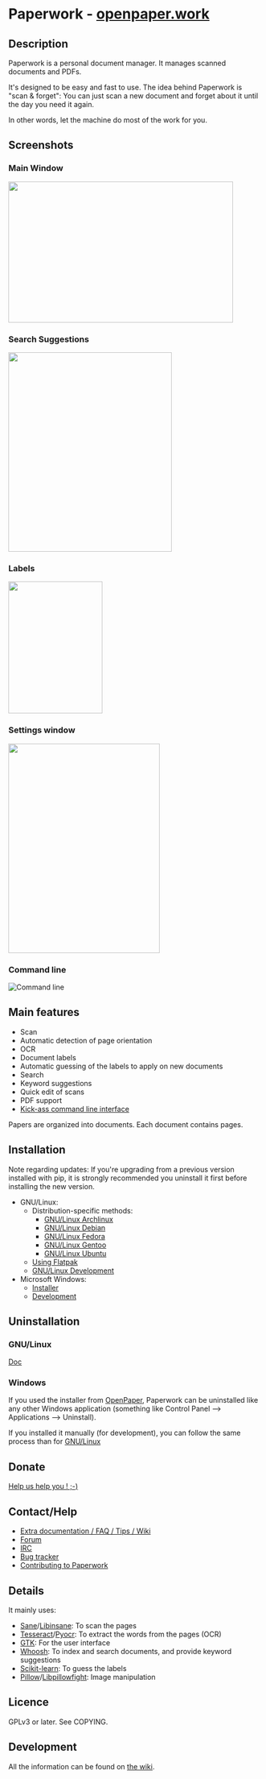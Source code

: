 # Paperwork - [openpaper.work](https://openpaper.work/)


## Description

Paperwork is a personal document manager. It manages scanned documents and PDFs.

It's designed to be easy and fast to use. The idea behind Paperwork
is "scan & forget": You can just scan a new document and
forget about it until the day you need it again.

In other words, let the machine do most of the work for you.


## Screenshots

### Main Window

<a href="https://gitlab.gnome.org/World/OpenPaperwork/paperwork-screenshots/raw/master/2.0/main_window.png">
  <img src="https://gitlab.gnome.org/World/OpenPaperwork/paperwork-screenshots/raw/master/2.0/main_window.png" width="447" height="280" />
</a>


### Search Suggestions

<a href="https://gitlab.gnome.org/World/OpenPaperwork/paperwork-screenshots/raw/master/2.0/suggestions.png">
  <img src="https://gitlab.gnome.org/World/OpenPaperwork/paperwork-screenshots/raw/master/2.0/suggestions.png" width="325" height="396" />
</a>


### Labels

<a href="https://gitlab.gnome.org/World/OpenPaperwork/paperwork-screenshots/raw/master/2.0/multiple_labels.png">
  <img src="https://gitlab.gnome.org/World/OpenPaperwork/paperwork-screenshots/raw/master/2.0/multiple_labels.png" width="187" height="262" />
</a>


### Settings window

<a href="https://gitlab.gnome.org/World/OpenPaperwork/paperwork-screenshots/raw/master/2.0/settings.png">
  <img src="https://gitlab.gnome.org/World/OpenPaperwork/paperwork-screenshots/raw/master/2.0/settings.png" width="301" height="416" />
</a>

### Command line

![Command line](http://storage.sbg.cloud.ovh.net/v1/AUTH_6c4273c748b243c58df3f6942075e0c9/gitlab.gnome.org/paperwork-shell/search.gif)

## Main features

* Scan
* Automatic detection of page orientation
* OCR
* Document labels
* Automatic guessing of the labels to apply on new documents
* Search
* Keyword suggestions
* Quick edit of scans
* PDF support
* [Kick-ass command line interface](/paperwork-shell/README.markdown)

Papers are organized into documents. Each document contains pages.


## Installation

Note regarding updates:
If you're upgrading from a previous version installed with pip, it is strongly recommended you uninstall
it first before installing the new version.

* GNU/Linux:
  * Distribution-specific methods:
    * [GNU/Linux Archlinux](doc/install.archlinux.markdown)
    * [GNU/Linux Debian](doc/install.debian.markdown)
    * [GNU/Linux Fedora](doc/install.fedora.markdown)
    * [GNU/Linux Gentoo](doc/install.gentoo.markdown)
    * [GNU/Linux Ubuntu](doc/install.debian.markdown)
  * [Using Flatpak](doc/install.flatpak.markdown)
  * [GNU/Linux Development](doc/install.devel.markdown)
* Microsoft Windows:
  * [Installer](https://openpaper.work)
  * [Development](doc/devel.windows.markdown)


## Uninstallation

### GNU/Linux

[Doc](doc/uninstall.linux.markdown)

### Windows

If you used the installer from [OpenPaper](https://openpaper.work), Paperwork can be uninstalled like any
other Windows application (something like Control Panel --> Applications --> Uninstall).

If you installed it manually (for development), you can follow the same process than for
[GNU/Linux](doc/uninstall.linux.markdown)


## Donate

[Help us help you ! ;-)](https://www.patreon.com/openpaper)


## Contact/Help

* [Extra documentation / FAQ / Tips / Wiki](https://gitlab.gnome.org/World/OpenPaperwork/paperwork/wikis/)
* [Forum](https://forum.openpaper.work/)
* [IRC](https://gitlab.gnome.org/World/OpenPaperwork/paperwork/wikis/Contact#irc)
* [Bug tracker](https://gitlab.gnome.org/World/OpenPaperwork/paperwork/wikis/Contact#bug-trackers)
* [Contributing to Paperwork](https://gitlab.gnome.org/World/OpenPaperwork/paperwork/wikis/Contributing)


## Details

It mainly uses:

* [Sane](http://www.sane-project.org/)/[Libinsane](https://gitlab.gnome.org/World/OpenPaperwork/libinsane#readme): To scan the pages
* [Tesseract](https://github.com/tesseract-ocr)/[Pyocr](https://gitlab.gnome.org/World/OpenPaperwork/pyocr#readme): To extract the words from the pages (OCR)
* [GTK](http://www.gtk.org/): For the user interface
* [Whoosh](https://pypi.python.org/pypi/Whoosh/): To index and search documents, and provide keyword suggestions
* [Scikit-learn](https://scikit-learn.org/): To guess the labels
* [Pillow](https://pypi.python.org/pypi/Pillow/)/[Libpillowfight](https://gitlab.gnome.org/World/OpenPaperwork/libpillowfight): Image manipulation


## Licence

GPLv3 or later. See COPYING.


## Development

All the information can be found on [the wiki](https://gitlab.gnome.org/World/OpenPaperwork/paperwork/wikis).
